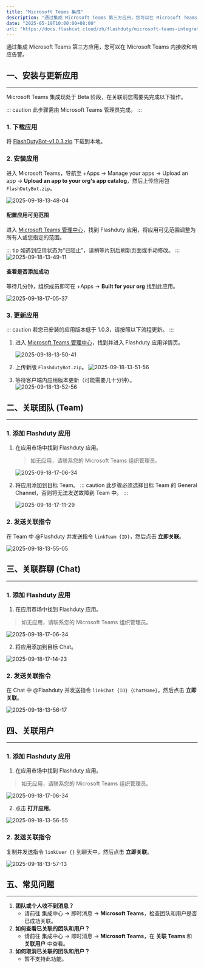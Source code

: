 ```yaml
---
title: "Microsoft Teams 集成"
description: "通过集成 Microsoft Teams 第三方应用，您可以在 Microsoft Teams 内接收和响应告警。"
date: "2025-05-19T10:00:00+08:00"
url: "https://docs.flashcat.cloud/zh/flashduty/microsoft-teams-integration-guide"
---
```

通过集成 Microsoft Teams 第三方应用，您可以在 Microsoft Teams 内接收和响应告警。

## 一、安装与更新应用
---

Microsoft Teams 集成现处于 Beta 阶段，在关联前您需要先完成以下操作。

::: caution
此步骤需由 Microsoft Teams 管理员完成。
:::

### 1. 下载应用
将 [FlashDutyBot-v1.0.3.zip](https://flashduty-docs.oss-cn-beijing.aliyuncs.com/docs/FlashdutyBot-v1.0.3.zip) 下载到本地。

### 2. 安装应用
进入 Microsoft Teams，导航至 +Apps → Manage your apps → Upload an app → **Upload an app to your org's app catalog**，然后上传应用包 `FlashDutyBot.zip`。

![2025-09-18-13-48-04](https://docs-cdn.flashcat.cloud/images/png/bfa4afaf489c3582e858cad99eb76ae5.png)

#### 配置应用可见范围
进入 [Microsoft Teams 管理中心](https://admin.teams.microsoft.com/policies/manage-apps)，找到 Flashduty 应用，将应用可见范围调整为所有人或您指定的范围。

::: tip
如遇到应用状态为“已阻止”，请稍等片刻后刷新页面或手动修改。
:::
![2025-09-18-13-49-11](https://docs-cdn.flashcat.cloud/images/png/ea961e7965a2d0c69f8575c4252fb333.png)

#### 查看是否添加成功
等待几分钟，组织成员即可在 +Apps → **Built for your org** 找到此应用。

![2025-09-18-17-05-37](https://docs-cdn.flashcat.cloud/images/png/f7827638d1877005ca674cbbd2aaa4a3.png)

### 3. 更新应用
::: caution
若您已安装的应用版本低于 1.0.3，请按照以下流程更新。
:::

1. 进入 [Microsoft Teams 管理中心](https://admin.teams.microsoft.com/policies/manage-apps)，找到并进入 Flashduty 应用详情页。

   ![2025-09-18-13-50-41](https://docs-cdn.flashcat.cloud/images/png/32a62878f9e765cd8b2eb79ceb00bb02.png)

2. 上传新版 `FlashdutyBot.zip`。
![2025-09-18-13-51-56](https://docs-cdn.flashcat.cloud/images/png/f18ac3504516750c31f8357e65f6d680.png)

3. 等待客户端内应用版本更新（可能需要几十分钟）。
![2025-09-18-13-52-56](https://docs-cdn.flashcat.cloud/images/png/290f609c30055031ab0ccf6636cdbb01.png)

## 二、关联团队 (Team)
---
### 1. 添加 Flashduty 应用
1. 在应用市场中找到 Flashduty 应用。
   > 如无应用，请联系您的 Microsoft Teams 组织管理员。

   ![2025-09-18-17-06-34](https://docs-cdn.flashcat.cloud/images/png/0905e663241ce448a1381ef8c08aa777.png)


2. 将应用添加到目标 Team。
::: caution
此步骤必须选择目标 Team 的 General Channel，否则将无法发送故障到 Team 中。
:::

   ![2025-09-18-17-11-29](https://docs-cdn.flashcat.cloud/images/png/01fa86b63d01d2735aa6c4a53efb3c69.png)

### 2. 发送关联指令
在 Team 中 @Flashduty 并发送指令 `linkTeam {ID}`，然后点击 **立即关联**。

![2025-09-18-13-55-05](https://docs-cdn.flashcat.cloud/images/png/3192b5481b0595fcb58e5cc43abad125.png)

## 三、关联群聊 (Chat)
---
### 1. 添加 Flashduty 应用
1. 在应用市场中找到 Flashduty 应用。
> 如无应用，请联系您的 Microsoft Teams 组织管理员。

![2025-09-18-17-06-34](https://docs-cdn.flashcat.cloud/images/png/0905e663241ce448a1381ef8c08aa777.png)

2. 将应用添加到目标 Chat。

![2025-09-18-17-14-23](https://docs-cdn.flashcat.cloud/images/png/6e56d7de341737fe495e5ff18eb1af34.png)

### 2. 发送关联指令
在 Chat 中 @Flashduty 并发送指令 `linkChat {ID} {ChatName}`，然后点击 **立即关联**。

![2025-09-18-13-56-17](https://docs-cdn.flashcat.cloud/images/png/d0beee141db63714ccecb095affee79b.png)

## 四、关联用户
---
### 1. 添加 Flashduty 应用
1. 在应用市场中找到 Flashduty 应用。
> 如无应用，请联系您的 Microsoft Teams 组织管理员。

![2025-09-18-17-06-34](https://docs-cdn.flashcat.cloud/images/png/0905e663241ce448a1381ef8c08aa777.png)

2. 点击 **打开应用**。

![2025-09-18-13-56-55](https://docs-cdn.flashcat.cloud/images/png/2e6862103d718a913d2b3c449cbf2366.png)

### 2. 发送关联指令
复制并发送指令 `linkUser {}` 到聊天中，然后点击 **立即关联**。

![2025-09-18-13-57-13](https://docs-cdn.flashcat.cloud/images/png/671ae7883bbba839419e539762db99de.png)

## 五、常见问题
---

1. **团队或个人收不到消息？**
   - 请前往 集成中心 → 即时消息 → **Microsoft Teams**，检查团队和用户是否已成功关联。
2. **如何查看已关联的团队和用户？**
   - 请前往 集成中心 → 即时消息 → **Microsoft Teams**，在 **关联 Teams** 和 **关联用户** 中查看。
3. **如何取消已关联的团队和用户？**
   - 暂不支持此功能。


